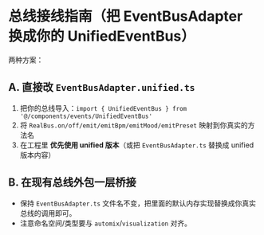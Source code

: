# 总线接线指南（把 EventBusAdapter 换成你的 UnifiedEventBus）

两种方案：

## A. 直接改 `EventBusAdapter.unified.ts`
1. 把你的总线导入：`import { UnifiedEventBus } from '@/components/events/UnifiedEventBus'`
2. 将 `RealBus.on/off/emit/emitBpm/emitMood/emitPreset` 映射到你真实的方法名
3. 在工程里 **优先使用 unified 版本**（或把 `EventBusAdapter.ts` 替换成 unified 版本内容）

## B. 在现有总线外包一层桥接
- 保持 `EventBusAdapter.ts` 文件名不变，把里面的默认内存实现替换成你真实总线的调用即可。
- 注意命名空间/类型要与 `automix`/`visualization` 对齐。

